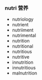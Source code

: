 ### nutri 营养

- nutriology
- nutrient
- nutriiment
- nutrimental
- nutrition
- nutritional
- nutritious
- nutritive
- innutrition
- innutritious
- malnutrition